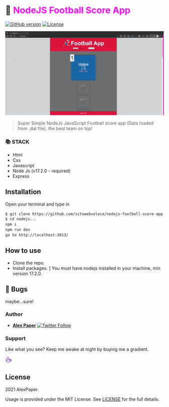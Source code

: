 # 🧮 <span style="color:magenta">NodeJS Football Score App</span>


[![GitHub version](https://img.shields.io/badge/version-v1.0.0-blue.svg)](https://github.com/yilber/readme-boilerplate)
[![License](https://img.shields.io/github/license/yilber/readme-boilerplate.svg)](https://github.com/Yilber/readme-boilerplate/blob/master/LICENSE)


<!-- ## Background -->

![image](./public/imgs/front.gif)

> Super Simple NodeJs JavaScript Football score app (Data loaded from .dat file), the best team on top!

### 📚 STACK
- Html
- Css
- Javascript
- Node Js (v17.2.0 - required)
- Express

## Installation

Open your terminal and type in

```sh
$ git clone https://github.com/sitowebveloce/nodejs-football-score-app.git
$ cd nodejs...
npm i
npm run dev
go to http://localhost:3013/
```

## How to use

* Clone the repo.
* Install packages.
] You must have nodejs installed in your machine, min version 17.2.0.

## 🐛 Bugs

maybe...sure!

### Author

* [**Alex Paper**](https://www.sitowebveloce.it/) [![Twitter Follow](https://img.shields.io/twitter/follow/sitowebveloce.svg?style=social)](https://twitter.com/sitowebveloce)

### Support

Like what you see? Keep me awake at night by buying me a gradient.

<a href="https://buymeagradient.com/" target="_blank"><img src="./public/imgs/cof.svg" alt="Buy Me A Gradient" style="height: auto !important;width: 22px !important;"></a>
<!-- <a href="https://www.patreon.com/bePatron?u=17267732" target="_blank"><img src="https://c5.patreon.com/external/logo/become_a_patron_button@2x.png" height="37" alt="Become a patreon" style="height: auto !important;width: auto !important;"></a> -->
## License

2021 AlexPaper.

Usage is provided under the MIT License. See [LICENSE](https://github.com/Yilber/readme-boilerplate/blob/master/LICENSE) for the full details.
